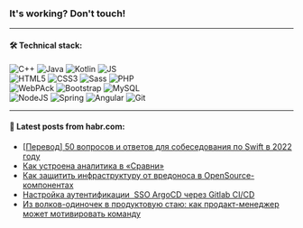 ### It's working? Don't touch!

---

#### 🛠️ Technical stack:

![C++](https://img.shields.io/badge/C++-informational?logo=c%2B%2B&style=flat&logoColor=white&color=9C033A)
![Java](https://img.shields.io/badge/Java-informational?logo=java&style=flat&logoColor=white&color=007396)
![Kotlin](https://img.shields.io/badge/Kotlin-informational?logo=Kotlin&style=flat&logoColor=white&color=0095D5)
![JS](https://img.shields.io/badge/JS-informational?logo=javaScript&style=flat&logoColor=black&color=F7Df1E) <br>
![HTML5](https://img.shields.io/badge/HTML5-informational?logo=html5&style=flat&logoColor=white&color=E34F26)
![CSS3](https://img.shields.io/badge/CSS3-informational?logo=css3&style=flat&logoColor=white&color=157286)
![Sass](https://img.shields.io/badge/Saas-informational?logo=sass&style=flat&logoColor=white&color=hotpink)
![PHP](https://img.shields.io/badge/PHP-informational?logo=php&style=flat&logoColor=white&color=777BB4) <br>
![WebPAck](https://img.shields.io/badge/WebPack-informational?logo=webPack&style=flat&logoColor=white&color=FF6F00)
![Bootstrap](https://img.shields.io/badge/Bootstrap-informational?logo=Bootstrap&style=flat&logoColor=white&color=7952B3)
![MySQL](https://img.shields.io/badge/MySQL-informational?logo=MySQL&style=flat&logoColor=white&color=00f) <br>
![NodeJS](https://img.shields.io/badge/NodeJS-informational?logo=node.js&style=flat&logoColor=white&color=43853D)
![Spring](https://img.shields.io/badge/Spring-informational?logo=Spring&style=flat&logoColor=white&color=0A9EDC)
![Angular](https://img.shields.io/badge/Vue-informational?logo=vue.js&style=flat&logoColor=white&color=red)
![Git](https://img.shields.io/badge/Git-informational?logo=git&style=flat&logoColor=white&color=darkorange)

___

#### 💬 Latest posts from habr.com:

<!-- BLOG-POST-LIST:START -->
- [[Перевод] 50 вопросов и ответов для собеседования по Swift в 2022 году](https://habr.com/ru/post/659169/?utm_source=habrahabr&utm_medium=rss&utm_campaign=659169)
- [Как устроена аналитика в «Сравни»](https://habr.com/ru/post/658937/?utm_source=habrahabr&utm_medium=rss&utm_campaign=658937)
- [Как защитить инфраструктуру от вредоноса в OpenSource-компонентах](https://habr.com/ru/post/659171/?utm_source=habrahabr&utm_medium=rss&utm_campaign=659171)
- [Настройка аутентификации  SSO ArgoCD через Gitlab CI/CD](https://habr.com/ru/post/659137/?utm_source=habrahabr&utm_medium=rss&utm_campaign=659137)
- [Из волков-одиночек в продуктовую стаю: как продакт-менеджер может мотивировать команду](https://habr.com/ru/post/658239/?utm_source=habrahabr&utm_medium=rss&utm_campaign=658239)
<!-- BLOG-POST-LIST:END -->
